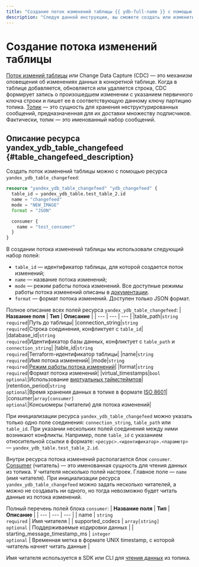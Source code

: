 ```yaml
---
title: "Создание поток изменений таблицы {{ ydb-full-name }} с помощью {{ TF }}"
description: "Следуя данной инструкции, вы сможете создать или изменить параметры потока изменений таблицы {{ ydb-short-name }}."
---
```


# Создание потока изменений таблицы

[Поток измений таблицы](https://ydb.tech/ru/docs/concepts/cdc) или Change Data Capture (CDC) — это механизм оповещения об изменениях данных в конкретной таблице. Когда в таблице добавляется, обновляется или удаляется строка, CDC формирует запись о произошедшем изменении с указанием первичного ключа строки и пишет ее в соответствующую данному ключу партицию топика. [Топик](https://ydb.tech/ru/docs/concepts/topic) — это сущность для хранения неструктурированных сообщений, предназначенная для их доставки множеству подписчиков. Фактически, топик — это именованный набор сообщений.

## Описание ресурса yandex_ydb_table_changefeed {#table_changefeed_description}

Создать поток изменений таблицы можно с помощью ресурса `yandex_ydb_table_changefeed`:

```tf
resource "yandex_ydb_table_changefeed" "ydb_changefeed" {
  table_id = yandex_ydb_table.test_table_2.id
  name = "changefeed"
  mode = "NEW_IMAGE"
  format = "JSON"

  consumer {
    name = "test_consumer"
  }
}
```

В создании потока изменений таблицы мы использовали следующий набор полей:
* `table_id` — идентификатор таблицы, для которой создается поток изменений;
* `name` — название потока изменений;
* `mode` — режим работы потока изменений. Все доступные режимы работы потока изменений описаны в [документации](https://ydb.tech/ru/docs/yql/reference/syntax/alter_table#changefeed-options).  
* `format` — формат потока изменений. Доступен только JSON формат.

Полное описание всех полей ресурса `yandex_ydb_table_changefeed`:
| **Название поля** | **Тип** | **Описание** |
| --- | --- | --- |
|table_path|`string`<br>`required`|Путь до таблицы|
|connection_string|`string`<br>`required`|Строка соединения, конфликтует с `table_id`|
|database_id|`string`<br>`required`|Идентификатор базы данных, конфликтует с `table_path` и `connection_string`|
|table_id|`string`<br>`required`|Terraform-идентификатор таблицы|
|name|`string`<br>`required`|Имя потока изменений|
|mode|`string`<br>`required`|[Режим работы потока изменений](https://ydb.tech/ru/docs/yql/reference/syntax/alter_table#changefeed-options)|
|format|`string`<br>`required`|Формат потока изменений|
|virtual_timestamps|`bool`<br>`optional`|Использование [виртуальных таймстеймпов](https://ydb.tech/ru/docs/concepts/cdc#virtual-timestamps)|
|retention_period|`string`<br>`optional`|Время хранения данных в топике в формате [ISO 8601](https://ru.wikipedia.org/wiki/ISO_8601)|
|consumer|`array[consumer]`<br>`optional`|Консьюмеры (читатели) для потока изменений|

При инициализации ресурса `yandex_ydb_table_changefeed` можно указать только одно поле соединения: `connection_string`, `table_path` или `table_id`. При указании нескольких полей соединения между ними возникают конфликты. Например, поле `table_id` с указанием относительной ссылки в формате: `<ресурс>.<идентификатор>.<параметр>` — `yandex_ydb_table.test_table_2.id`.

Внутри ресурса потока изменений располагается блок `consumer`. [Consumer](https://ydb.tech/ru/docs/concepts/topic#consumer) (читатель) — это именованная сущность для чтения данных из топика. У читателя несколько полей настроек. Главное поле — `name` (имя читателя). При инициализации ресурса `yandex_ydb_table_changefeed` можно задать несколько читателей, а можно не создавать ни одного, но тогда невозможно будет читать данные из потока изменений.

Полный перечень полей блока `consumer`:
| **Название поля** | **Тип** | **Описание** |
| --- | --- | --- |
| name | `string`<br>`required` | Имя читателя |
| supported_codecs | `array[string]`<br>`optional` | Поддерживаемые кодировки данных |
| starting_message_timestamp_ms | `integer`<br>`optional` | Временная метка в формате UNIX timestamp, с которой читатель начнет читать данные |

Имя читателя используется в SDK или CLI для [чтения данных](https://ydb.tech/ru/docs/best_practices/cdc#read) из топика.